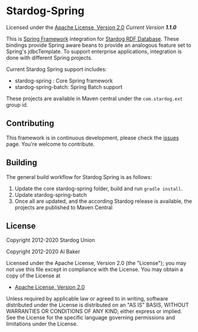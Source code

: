 Stardog-Spring
==========

Licensed under the [Apache License, Version 2.0](http://www.apache.org/licenses/LICENSE-2.0)
_Current Version **1.1.0**_

This is [Spring Framework](http://springsource.org) integration for [Stardog RDF Database](http://stardog.com). These bindings
provide Spring aware beans to provide an analogous feature set to Spring's
jdbcTemplate.  To support enterprise applications, integration is done with different Spring projects. 

Current Stardog Spring support includes:

* stardog-spring : Core Spring framework
* stardog-spring-batch: Spring Batch support

These projects are available in Maven central under the `com.stardog.ext` group id.


## Contributing ##

This framework is in continuous development, please check the [issues](https://github.com/complexible/stardog-spring/issues) page. You're welcome to contribute.

## Building 

The general build workflow for Stardog Spring is as follows:

1. Update the core stardog-spring folder, build and run `gradle install`.  
2. Update stardog-spring-batch
3. Once all are updated, and the according Stardog release is available, the projects are published to Maven Central


## License

Copyright 2012-2020 Stardog Union

Copyright 2012-2020 Al Baker

Licensed under the Apache License, Version 2.0 (the "License");
you may not use this file except in compliance with the License.
You may obtain a copy of the License at

* [Apache License, Version 2.0](http://www.apache.org/licenses/LICENSE-2.0)

Unless required by applicable law or agreed to in writing, software
distributed under the License is distributed on an "AS IS" BASIS,
WITHOUT WARRANTIES OR CONDITIONS OF ANY KIND, either express or implied.
See the License for the specific language governing permissions and
limitations under the License.
